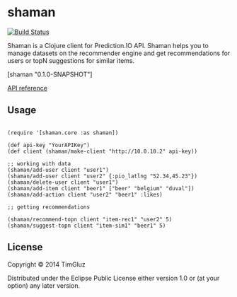 # shaman

[![Build Status](https://travis-ci.org/timgluz/shaman.svg)](https://travis-ci.org/timgluz/shaman)

Shaman is a Clojure client for Prediction.IO API. Shaman helps you to manage datasets on the recommender engine and get recommendations for users or topN suggestions for similar items.

[shaman "0.1.0-SNAPSHOT"]

[API reference]()

## Usage

```

(require '[shaman.core :as shaman])

(def api-key "YourAPIKey")
(def client (shaman/make-client "http://10.0.10.2" api-key))

;; working with data
(shaman/add-user client "user1")
(shaman/add-user client "user2" {:pio_latlng "52.34,45.23"})
(shaman/delete-user client "user1")
(shaman/add-item client "beer1" ["beer" "belgium" "duval"])
(shaman/add-action client "user2" "beer1" :likes)

;; getting recommendations

(shaman/recommend-topn client "item-rec1" "user2" 5)
(shaman/suggest-topn client "item-sim1" "beer1" 5)
```


## License

Copyright © 2014 TimGluz

Distributed under the Eclipse Public License either version 1.0 or (at
your option) any later version.
